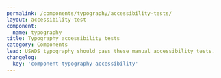 ```yaml
---
permalink: /components/typography/accessibility-tests/
layout: accessibility-test
component:
  name: typography
title: Typography accessibility tests
category: Components
lead: USWDS typography should pass these manual accessibility tests.
changelog:
  key: 'component-typography-accessibility'
---
```

